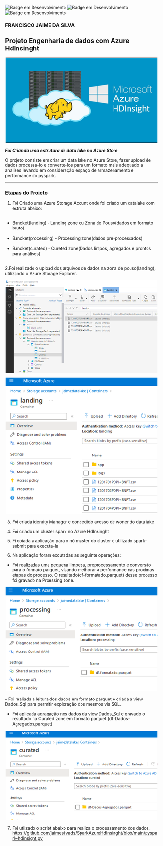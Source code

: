 ![Badge em Desenvolvimento](https://img.shields.io/badge/Azure_Store-DataLake-blue)
![Badge em Desenvolvimento](https://img.shields.io/badge/Azure_HdInsinght-Cluster_Spark-green)
![Badge em Desenvolvimento](https://img.shields.io/badge/Jupyter-Notebook-blue)
### FRANCISCO JAIME DA SILVA


## Projeto Engenharia de dados com Azure HdInsinght


<p align="center"><img src="./images/Hdinsight.jpg" width="500"></p>

__*Foi Crianda uma estrutura de data lake no Azure Store*__

O projeto consiste em criar um data lake no Azure Store, fazer upload de dados processa-lo e converte-los para um formato mais adequado a analises levando em consideração espaço de armazenamento e performance do pyspark. 

---

### Etapas do Projeto

1. Foi Criado uma Azure Storage Acount onde foi criado um datalake com estruta abaixo:

<ul>
  <li>Bancket(landing) - Landing zone ou Zona de Pouso(dados em formato bruto)</li>
  <li>Bancket(processing) - Processing zone(dados pre-processados)</li>
  <li>Bancket(curated) - Cureted zone(Dados limpos, agregados e prontos para análises)</li>  
</ul> 
2.Foi realizado o upload dos arquivos de dados na zona de pouso(landing), utilizando o Azure Storage Explorer.

<p align="center"><img src="./images/AzureStorageExlorer.png" width="500"></p>

<p align="center"><img src="./images/landing.png" width="500"></p>

3. Foi criada Identity Manager e concedido acesso de woner do data lake
4. Foi criado um cluster spark no Azure HdInsinght 

5. Fi coiada a aplicação para o nó master do cluster e utilizado spark-submit para executa-la
6. Na aplicação foram excutadas as seguinte operações:
  - Foi realizadas uma pequena limpeza, preprocessamento e conversão para o formato parquet, visando melhorar a performance nas proximas etapas do processo. O resultado(df-formatado.parquet) desse processo foi gravado na Proessing zone.
<p align="center"><img src="./images/processing.png" width="500"></p>
  - Foi realiada a leitura dos dados em formato parquet e criada a view Dados_Sql para permitir exploração dos mesmos via SQL.

  - Foi aplicada agragação nos dados da view Dados_Sql e gravado o resultado na Curated zone em formato parquet.(df-Dados-Agregados.parquet)
  <p align="center"><img src="./images/curated.png" width="500"></p>

7. Foi utiizado o script abaixo para realiza o processamento dos dados.
<https://github.com/jaimesilvads/SparkAzureHdInsinght/blob/main/pyspark-hdinsight.py>

